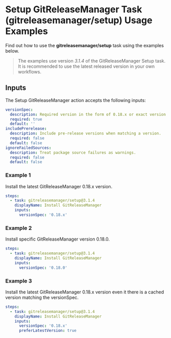 # Setup GitReleaseManager Task (gitreleasemanager/setup) Usage Examples

Find out how to use the **gitreleasemanager/setup** task using the examples below.

> The examples use version _3.1.4_ of the GitReleaseManager Setup task.  It is recommended to use the latest released version in your own workflows.

## Inputs

The Setup GitReleaseManager action accepts the following inputs:

```yaml
versionSpec:
  description: Required version in the form of 0.18.x or exact version like 0.18.0.
  required: true
  default: ''
includePrerelease:
  description: Include pre-release versions when matching a version.
  required: false
  default: false
ignoreFailedSources:
  description: Treat package source failures as warnings.
  required: false
  default: false
```

### Example 1

Install the latest GitReleaseManager 0.18.x version.

```yaml
steps:
  - task: gitreleasemanager/setup@3.1.4
    displayName: Install GitReleaseManager
    inputs:
      versionSpec: '0.18.x'
```

### Example 2

Install specific GitReleaseManager version 0.18.0.

```yaml
steps:
  - task: gitreleasemanager/setup@3.1.4
    displayName: Install GitReleaseManager
    inputs:
      versionSpec: '0.18.0'
```

### Example 3

Install the latest GitReleaseManager 0.18.x version even it there is a cached version matching the versionSpec.

```yaml
steps:
  - task: gitreleasemanager/setup@3.1.4
    displayName: Install GitReleaseManager
    inputs:
      versionSpec: '0.18.x'
      preferLatestVersion: true
```
